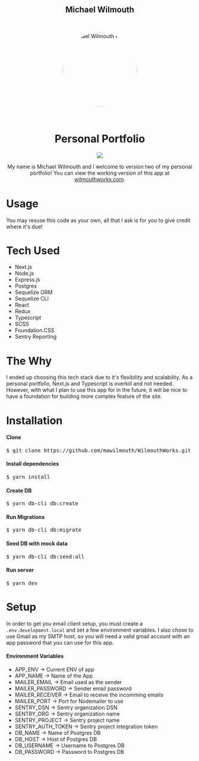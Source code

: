 <h2 align="center">Michael Wilmouth</h2>
<div align="center">
  <img src="https://user-images.githubusercontent.com/40346489/99926173-c30af780-2d0e-11eb-991a-71574fe31fb4.png" alt="Michael Wilmouth Portrate" style="width: 200px; border-radius: 100%; margin: 30px 0px;">
</div>
<div>
  <h1 align="center">Personal Portfolio</h1>
  <div align="center">
    <img src="https://img.shields.io/github/issues/mawilmouth/WilmouthWorks" />
  </div>
  <p align="center" style="margin-bottom: 40px;">My name is Michael Wilmouth and I welcome to version two of my personal portfolio! You can view the working version of this app at <a href="https://wilmouthworks.herokuapp.com/">wilmouthworks.com</a>.</p>

  <h1>Usage</h1>
  <p>You may resuse this code as your own, all that I ask is for you to give credit where it's due!</p>
  <h1>Tech Used</h1>
  <ul>
    <li>Next.js</li>
    <li>Node.js</li>
    <li>Express.js</li>
    <li>Postgres</li>
    <li>Sequelize ORM</li>
    <li>Sequelize CLI</li>
    <li>React</li>
    <li>Redux</li>
    <li>Typescript</li>
    <li>SCSS</li>
    <li>Foundation.CSS</li>
    <li>Sentry Reporting</li>
  </ul>

  <h1>The Why</h1>
  <p>I ended up choosing this tech stack due to it's flexibility and scalability. As a personal portfolio, Next.js and Typescript is overkill and not needed. However, with what I plan to use this app for in the future, it will be nice to have a foundation for building more complex feature of the site.</p>

  <h1>Installation</h1>
  <h4>Clone</h4>
  <pre>$ git clone https://github.com/mawilmouth/WilmouthWorks.git</pre>
  <h4>Install dependencies</h4>
  <pre>$ yarn install</pre>
  <h4>Create DB</h4>
  <pre>$ yarn db-cli db:create</pre>
  <h4>Run Migrations</h4>
  <pre>$ yarn db-cli db:migrate</pre>
  <h4>Seed DB with mock data</h4>
  <pre>$ yarn db-cli db:seed:all</pre>
  <h4>Run server</h4>
  <pre>$ yarn dev</pre>

  <h1>Setup</h1>
  <p>In order to get you email client setup, you must create a <code>.env.development.local</code> and set a few environment variables. I also chose to use Gmail as my SMTP host, so you will need a valid gmail account with an app password that you can use for this app.</p>
  <h4>Environment Variables</h4>
  <ul>
    <li>APP_ENV -> Current ENV of app</li>
    <li>APP_NAME -> Name of the App</li>
    <li>MAILER_EMAIL -> Email used as the sender</li>
    <li>MAILER_PASSWORD -> Sender email password</li>
    <li>MAILER_RECEIVER -> Email to receive the incomming emails</li>
    <li>MAILER_PORT -> Port for Nodemailer to use</li>
    <li>SENTRY_DSN -> Sentry organization DSN</li>
    <li>SENTRY_ORG -> Sentry organization name</li>
    <li>SENTRY_PROJECT -> Sentry project name</li>
    <li>SENTRY_AUTH_TOKEN -> Sentry project integration token</li>
    <li>DB_NAME -> Name of Postgres DB</li>
    <li>DB_HOST -> Host of Postgres DB</li>
    <li>DB_USERNAME -> Username to Postgres DB</li>
    <li>DB_PASSWORD -> Password to Postgres DB</li>
  </ul>
</div>

